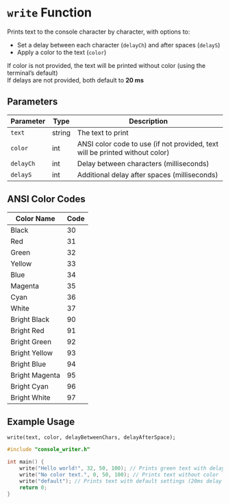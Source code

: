 # `write` Function

Prints text to the console character by character, with options to:

- Set a delay between each character (`delayCh`) and after spaces (`delayS`)  
- Apply a color to the text (`color`)

If color is not provided, the text will be printed without color (using the terminal’s default)<br>
If delays are not provided, both default to **20 ms**

## Parameters

| Parameter | Type   | Description                                                       |
|-----------|--------|-------------------------------------------------------------------|
| `text`    | string | The text to print                                                 |
| `color`   | int    | ANSI color code to use (if not provided, text will be printed without color) |
| `delayCh` | int    | Delay between characters (milliseconds)                           |
| `delayS`  | int    | Additional delay after spaces (milliseconds)                      |

## ANSI Color Codes

| Color Name     | Code |
|----------------|------|
| Black          | 30   |
| Red            | 31   |
| Green          | 32   |
| Yellow         | 33   |
| Blue           | 34   |
| Magenta        | 35   |
| Cyan           | 36   |
| White          | 37   |
| Bright Black   | 90   |
| Bright Red     | 91   |
| Bright Green   | 92   |
| Bright Yellow  | 93   |
| Bright Blue    | 94   |
| Bright Magenta | 95   |
| Bright Cyan    | 96   |
| Bright White   | 97   |

## Example Usage
```
write(text, color, delayBetweenChars, delayAfterSpace);
```

```cpp
#include "console_writer.h"

int main() {
    write("Hello world!", 32, 50, 100); // Prints green text with delays
    write("No color text.", 0, 50, 100); // Prints text without color
    write("default"); // Prints text with default settings (20ms delay and standard color)
    return 0;
}
